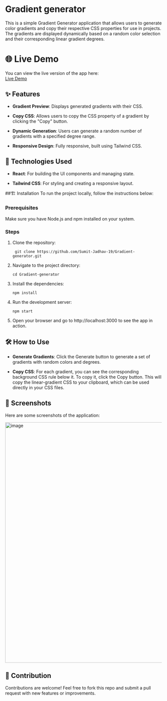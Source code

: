 # Gradient generator

This is a simple Gradient Generator application that allows users to generate color gradients and copy their respective CSS properties for use in projects. The gradients are displayed dynamically based on a random color selection and their corresponding linear gradient degrees.

# 🌐 Live Demo
You can view the live version of the app here:\
[Live Demo](https://gradient-generator-pink.vercel.app/)

## ✨ Features
- **Gradient Preview**: Displays generated gradients with their CSS.

- **Copy CSS**: Allows users to copy the CSS property of a gradient by clicking the "Copy" button.

- **Dynamic Generation**: Users can generate a random number of gradients with a specified degree range.

- **Responsive Design**: Fully responsive, built using Tailwind CSS.

## 🚀 Technologies Used
- **React**: For building the UI components and managing state.

- **Tailwind CSS**: For styling and creating a responsive layout.

##🏗️ Installation
To run the project locally, follow the instructions below:
### Prerequisites
Make sure you have Node.js and npm installed on your system.
### Steps
1. Clone the repository:
   ```
    git clone https://github.com/Sumit-Jadhav-19/Gradient-generator.git
   ```
2. Navigate to the project directory:
   ```
   cd Gradient-generator
   ```
3. Install the dependencies:
   ```
   npm install
   ```
4. Run the development server:
   ```
   npm start
   ```
5. Open your browser and go to http://localhost:3000 to see the app in action.

## 🛠 How to Use
- **Generate Gradients**: Click the Generate button to generate a set of gradients with random colors and degrees.

- **Copy CSS**: For each gradient, you can see the corresponding background CSS rule below it. To copy it, click the Copy button. This will copy the linear-gradient CSS to your clipboard, which can be used directly in your CSS files.

## 📸 Screenshots
Here are some screenshots of the application:

<img width="1600" height="771" alt="image" src="https://github.com/user-attachments/assets/a52154eb-5d81-426a-bec0-087a4b975a94" />

## 🤝 Contribution
  Contributions are welcome! Feel free to fork this repo and submit a pull request with new features or improvements.

